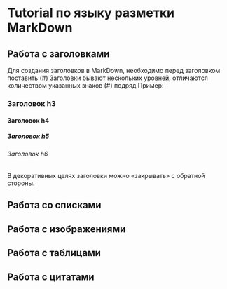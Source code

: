 # Tutorial по языку разметки MarkDown

## Работа с заголовками

Для создания заголовков в MarkDown, необходимо перед заголовком поставить (#)
Заголовки бывают нескольких уровней, отличаются количеством указанных знаков (#) подряд
Пример:

### Заголовок h3
#### Заголовок h4
##### Заголовок h5
###### Заголовок h6

В декоративных целях заголовки можно «закрывать» с
обратной стороны.

## Работа со списками

## Работа с изображениями

## Работа с таблицами

## Работа с цитатами